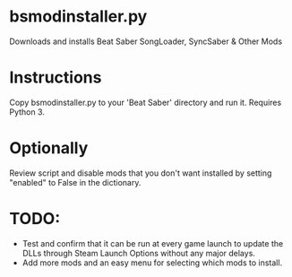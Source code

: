 # bsmodinstaller.py
Downloads and installs Beat Saber SongLoader, SyncSaber &amp; Other Mods

# Instructions
Copy bsmodinstaller.py to your 'Beat Saber' directory and run it. Requires Python 3. 

# Optionally
Review script and disable mods that you don't want installed by setting "enabled" to False in the dictionary.

# TODO:
- Test and confirm that it can be run at every game launch to update the DLLs through Steam Launch Options without any major delays.
- Add more mods and an easy menu for selecting which mods to install.

